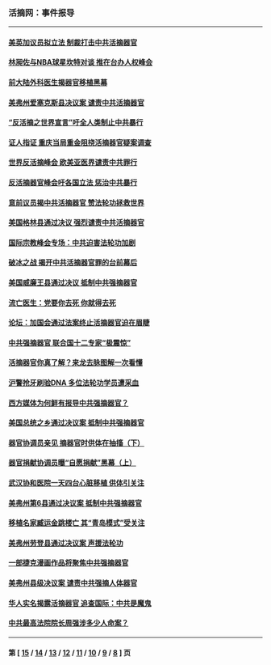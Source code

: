 ### 活摘网：事件报导
---
#### [美英加议员拟立法 制裁打击中共活摘器官](../../pages/nf5877/n13430251.md?02170430) 
#### [林昶佐与NBA球星坎特对谈 推在台办人权峰会](../../pages/nf5877/n13414467.md?02170430) 
#### [前大陆外科医生揭器官移植黑幕](../../pages/nf5877/n13401416.md?02170430) 
#### [美弗州爱塞克斯县决议案 谴责中共活摘器官](../../pages/nf5877/n13320919.md?02170430) 
#### [“反活摘之世界宣言”吁全人类制止中共暴行](../../pages/nf5877/n13259730.md?02170430) 
#### [证人指证 重庆当局重金阻挠活摘器官疑案调查](../../pages/nf5877/n13259127.md?02170430) 
#### [世界反活摘峰会 欧美亚医界谴责中共罪行](../../pages/nf5877/n13253550.md?02170430) 
#### [反活摘器官峰会吁各国立法 惩治中共暴行](../../pages/nf5877/n13245052.md?02170430) 
#### [意前议员揭中共活摘器官 赞法轮功拯救世界](../../pages/nf5877/n13203445.md?02170430) 
#### [美国格林县通过决议 强烈谴责中共活摘器官](../../pages/nf5877/n13119367.md?02170430) 
#### [国际宗教峰会专场：中共迫害法轮功加剧](../../pages/nf5877/n13088279.md?02170430) 
#### [破冰之战 揭开中共活摘器官罪的台前幕后](../../pages/nf5877/n13082457.md?02170430) 
#### [美国威廉王县通过决议 抵制中共强摘器官](../../pages/nf5877/n13056521.md?02170430) 
#### [流亡医生：党要你去死 你就得去死](../../pages/nf5877/n13052835.md?02170430) 
#### [论坛：加国会通过法案终止活摘器官迫在眉睫](../../pages/nf5877/n13029839.md?02170430) 
#### [中共强摘器官 联合国十二专家“极震惊”](../../pages/nf5877/n13024313.md?02170430) 
#### [活摘器官你真了解？来龙去脉图解一次看懂](../../pages/nf5877/n13013820.md?02170430) 
#### [沪警抢牙刷验DNA 多位法轮功学员遭采血](../../pages/nf5877/n12969218.md?02170430) 
#### [西方媒体为何鲜有报导中共强摘器官？](../../pages/nf5877/n12932034.md?02170430) 
#### [美国总统之乡通过决议案 抵制中共强摘器官](../../pages/nf5877/n12908242.md?02170430) 
#### [器官协调员亲见 摘器官时供体在抽搐（下）](../../pages/nf5877/n12898622.md?02170430) 
#### [器官捐献协调员曝“自愿捐献”黑幕（上）](../../pages/nf5877/n12878830.md?02170430) 
#### [武汉协和医院一天四台心脏移植 供体引关注](../../pages/nf5877/n12863175.md?02170430) 
#### [美弗州第6县通过决议案 抵制中共强摘器官](../../pages/nf5877/n12805218.md?02170430) 
#### [移植名家臧运金跳楼亡 其“青岛模式”受关注](../../pages/nf5877/n12803746.md?02170430) 
#### [美弗州劳登县通过决议案 声援法轮功](../../pages/nf5877/n12785715.md?02170430) 
#### [一部捷克漫画作品将聚焦中共强摘器官](../../pages/nf5877/n12785954.md?02170430) 
#### [美弗州县级决议案 谴责中共强摘人体器官](../../pages/nf5877/n12721290.md?02170430) 
#### [华人实名揭露活摘器官 追查国际：中共是魔鬼](../../pages/nf5877/n12691724.md?02170430) 
#### [中共最高法院院长周强涉多少人命案？](../../pages/nf5877/n12678074.md?02170430) 

---
#### 第 [ [15](./15.md?02170430) / [14](./14.md?02170430) / [13](./13.md?02170430) / [12](./12.md?02170430) / [11](./11.md?02170430) / [10](./10.md?02170430) / [9](./9.md?02170430) / [8](./8.md?02170430) ] 页
